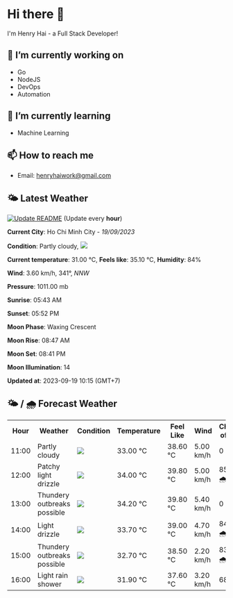# Hi there 👋

I'm Henry Hai - a Full Stack Developer!

## 🔭 I’m currently working on

- Go
- NodeJS
- DevOps
- Automation

## 🌱 I’m currently learning

- Machine Learning

## 📫 How to reach me

- Email: <henryhaiwork@gmail.com>

## 🌤️ Latest Weather
[![Update README](https://github.com/henry0hai/henry0hai/actions/workflows/udpateReadme.yml/badge.svg)](https://github.com/henry0hai/henry0hai/actions/workflows/udpateReadme.yml)
(Update every **hour**)
<!-- CURRENT_WEATHER:START -->
**Current City**: Ho Chi Minh City - *19/09/2023*

**Condition**: Partly cloudy, <img src="https://cdn.weatherapi.com/weather/64x64/day/116.png"/>

**Current temperature**: 31.00 °C, **Feels like**: 35.10 °C, **Humidity**: 84%

**Wind**: 3.60 km/h, 341°, *NNW*

**Pressure**: 1011.00 mb

**Sunrise**: 05:43 AM

**Sunset**: 05:52 PM

**Moon Phase**: Waxing Crescent

**Moon Rise**: 08:47 AM

**Moon Set**: 08:41 PM

**Moon Illumination**: 14

**Updated at**: 2023-09-19 10:15 (GMT+7)<!-- CURRENT_WEATHER:END -->

## 🌤️ / 🌧️ Forecast Weather
<!-- FORECAST_WEATHER:START -->
<table>
		<tr>
			<th>Hour</th>
			<th>Weather</th>
			<th>Condition</th>
			<th>Temperature</th>
			<th>Feel Like</th>
			<th>Wind</th>
			<th>Chance of Rain</th>
		</tr>
				<tr>
					<td>11:00</td>
					<td>Partly cloudy</td>
					<td><img src='https://cdn.weatherapi.com/weather/64x64/day/116.png'/></td>
					<td>33.00 °C</td>
					<td>38.60 °C</td>
					<td>5.00 km/h</td>
					<td>0 %</td>
				</tr>
				<tr>
					<td>12:00</td>
					<td>Patchy light drizzle</td>
					<td><img src='https://cdn.weatherapi.com/weather/64x64/day/263.png'/></td>
					<td>34.00 °C</td>
					<td>39.80 °C</td>
					<td>5.00 km/h</td>
					<td>85 % 🌧️</td>
				</tr>
				<tr>
					<td>13:00</td>
					<td>Thundery outbreaks possible</td>
					<td><img src='https://cdn.weatherapi.com/weather/64x64/day/200.png'/></td>
					<td>34.20 °C</td>
					<td>39.80 °C</td>
					<td>5.40 km/h</td>
					<td>0 %</td>
				</tr>
				<tr>
					<td>14:00</td>
					<td>Light drizzle</td>
					<td><img src='https://cdn.weatherapi.com/weather/64x64/day/266.png'/></td>
					<td>33.70 °C</td>
					<td>39.00 °C</td>
					<td>4.70 km/h</td>
					<td>84 % 🌧️</td>
				</tr>
				<tr>
					<td>15:00</td>
					<td>Thundery outbreaks possible</td>
					<td><img src='https://cdn.weatherapi.com/weather/64x64/day/200.png'/></td>
					<td>32.70 °C</td>
					<td>38.50 °C</td>
					<td>2.20 km/h</td>
					<td>83 % 🌧️</td>
				</tr>
				<tr>
					<td>16:00</td>
					<td>Light rain shower</td>
					<td><img src='https://cdn.weatherapi.com/weather/64x64/day/353.png'/></td>
					<td>31.90 °C</td>
					<td>37.60 °C</td>
					<td>3.20 km/h</td>
					<td>68 %</td>
				</tr>
</table>
<!-- FORECAST_WEATHER:END -->
